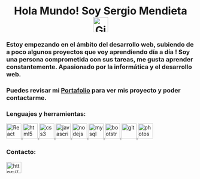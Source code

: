 <h1 align="center">Hola Mundo! Soy Sergio Mendieta <img src="https://cdn.icon-icons.com/icons2/393/PNG/512/github_39686.png" alt="Github" width="40" height="40"></h1>


<h3 align="left">Estoy empezando en el ámbito del desarrollo web, subiendo de a poco algunos proyectos que voy aprendiendo día a día ! Soy una persona comprometida con sus tareas, me gusta aprender constantemente. Apasionado por la informática y el desarrollo web.</h3>

<h3>Puedes revisar mi <a href = "https://dev-mendietasergio.com.ar/" target="_blank"> Portafolio</a> para ver mis proyecto y poder contactarme. </h3>

<h3 align="left">Lenguajes y herramientas:</h3>

<p align="left"> <a href="https://es.reactjs.org/" target="_blank"> <img src="https://cdn.icon-icons.com/icons2/2107/PNG/512/file_type_reactjs_icon_130205.png" alt="React" width="40" height="40"/> </a>
<a href="https://www.w3.org/html/" target="_blank"> <img src="https://cdn.icon-icons.com/icons2/2415/PNG/512/html_plain_wordmark_logo_icon_146476.png" alt="html5" width="40" height="40"/> </a> 
<a href="https://www.w3schools.com/css/" target="_blank"> <img src="https://cdn.icon-icons.com/icons2/2415/PNG/512/css_plain_wordmark_logo_icon_146574.png" alt="css3" width="40" height="40"/> </a> 
<a href="https://developer.mozilla.org/en-US/docs/Web/JavaScript" target="_blank"> <img src="https://cdn.icon-icons.com/icons2/2108/PNG/512/javascript_icon_130900.png" alt="javascript" width="40" height="40"/> </a> 
<a href="https://nodejs.org" target="_blank"> <img src="https://cdn.icon-icons.com/icons2/2415/PNG/512/nodejs_original_wordmark_logo_icon_146412.png" alt="nodejs" width="40" height="40"/> </a> 
<a href="https://www.mysql.com/" target="_blank"> <img src="https://cdn.icon-icons.com/icons2/2415/PNG/512/mysql_original_wordmark_logo_icon_146417.png" alt="mysql" width="40" height="40"/> </a> 
<a href="https://getbootstrap.com" target="_blank"> <img src="https://cdn.icon-icons.com/icons2/2415/PNG/512/bootstrap_plain_wordmark_logo_icon_146620.png" alt="bootstrap" width="40" height="40"/> </a> 
<a href="https://git-scm.com/" target="_blank"> <img src="https://www.vectorlogo.zone/logos/git-scm/git-scm-icon.svg" alt="git" width="40" height="40"/> </a>
<a href="https://www.photoshop.com/en" target="_blank"> <img src="https://cdn.icon-icons.com/icons2/1088/PNG/512/1485282157-adobe-photoshop-raster-graphics-editor-cc-creative-cloud_78285.png" alt="photoshop" width="40" height="40"/> </a> </p>



<h3 align="left">Contacto:</h3>
<p align="left">
<a href="https://www.linkedin.com/in/mendietasergio/" target="blank"><img align="center" src="https://cdn.icon-icons.com/icons2/31/PNG/256/sociallinkedin_member_2751.png" alt="https://www.linkedin.com/in/mendietasergio/" height="30" width="40" /></a>
</p>
